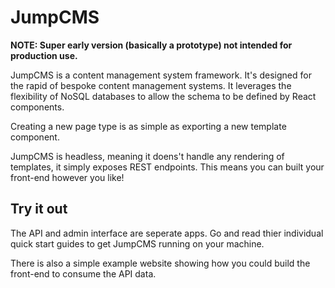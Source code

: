 # JumpCMS

**NOTE: Super early version (basically a prototype) not intended for
production use.**

JumpCMS is a content management system framework. It's designed for the rapid
of bespoke content management systems. It leverages the flexibility of NoSQL
databases to allow the schema to be defined by React components.

Creating a new page type is as simple as exporting a new template component.

JumpCMS is headless, meaning it doens't handle any rendering of templates, it
simply exposes REST endpoints. This means you can built your front-end however
you like!

## Try it out

The API and admin interface are seperate apps. Go and read thier individual
quick start guides to get JumpCMS running on your machine.

There is also a simple example website showing how you could build the
front-end to consume the API data.
